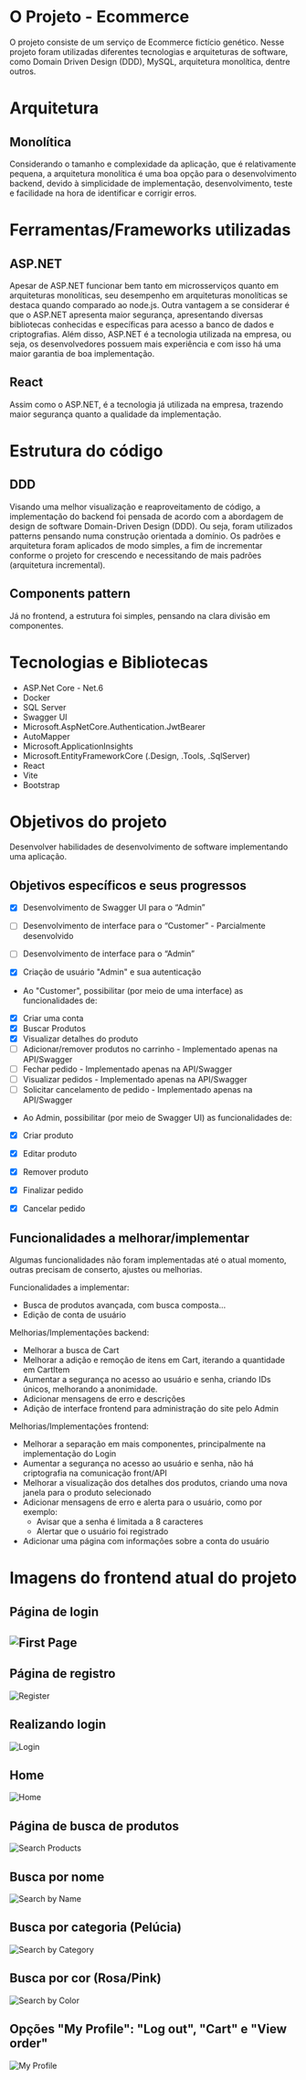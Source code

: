 # O Projeto - Ecommerce

O projeto consiste de um serviço de Ecommerce fictício genético. Nesse projeto foram utilizadas diferentes tecnologias e arquiteturas de software, como Domain Driven Design (DDD), MySQL, arquitetura monolítica, dentre outros.

# Arquitetura

## Monolítica

Considerando o tamanho e complexidade da aplicação, que é relativamente pequena, a arquitetura monolítica é uma boa opção para o desenvolvimento backend, devido à simplicidade de implementação, desenvolvimento, teste e facilidade na hora de identificar e corrigir erros. 

# Ferramentas/Frameworks utilizadas

## ASP.NET

Apesar de ASP.NET funcionar bem tanto em microsserviços quanto em arquiteturas monolíticas, seu desempenho em arquiteturas monolíticas se destaca quando comparado ao node.js. Outra vantagem a se considerar é que o ASP.NET apresenta maior segurança, apresentando diversas bibliotecas conhecidas e específicas para acesso a banco de dados e criptografias. Além disso, ASP.NET é a tecnologia utilizada na empresa, ou seja, os desenvolvedores possuem mais experiência e com isso há uma maior garantia de boa implementação.

## React

Assim como o ASP.NET, é a tecnologia já utilizada na empresa, trazendo maior segurança quanto a qualidade da implementação.

# Estrutura do código

## DDD

Visando uma melhor visualização e reaproveitamento de código, a implementação do backend foi pensada de acordo com a abordagem de design de software Domain-Driven Design (DDD). Ou seja, foram utilizados patterns pensando numa construção orientada a domínio. Os padrões e arquitetura foram aplicados de modo simples, a fim de incrementar conforme o projeto for crescendo e necessitando de mais padrões (arquitetura incremental).

## Components pattern

Já no frontend, a estrutura foi simples, pensando na clara divisão em componentes.

# Tecnologias e Bibliotecas

* ASP.Net Core - Net.6
* Docker
* SQL Server
* Swagger UI
* Microsoft.AspNetCore.Authentication.JwtBearer
* AutoMapper
* Microsoft.ApplicationInsights
* Microsoft.EntityFrameworkCore (.Design, .Tools, .SqlServer)
* React
* Vite
* Bootstrap

# Objetivos do projeto

Desenvolver habilidades de desenvolvimento de software implementando uma aplicação.

## Objetivos específicos e seus progressos

- [x] Desenvolvimento de Swagger UI para o “Admin”
- [ ] Desenvolvimento de interface para o “Customer” - Parcialmente desenvolvido
- [ ] Desenvolvimento de interface para o “Admin” 

- [x] Criação de usuário "Admin" e sua autenticação

* Ao "Customer", possibilitar (por meio de uma interface) as funcionalidades de:
* [x] Criar uma conta
* [x] Buscar Produtos
* [x] Visualizar detalhes do produto
* [ ] Adicionar/remover produtos no carrinho - Implementado apenas na API/Swagger
* [ ] Fechar pedido - Implementado apenas na API/Swagger
* [ ] Visualizar pedidos - Implementado apenas na API/Swagger
* [ ] Solicitar cancelamento de pedido - Implementado apenas na API/Swagger

* Ao Admin, possibilitar (por meio de Swagger UI) as funcionalidades de:

- [x] Criar produto
- [x] Editar produto
- [x] Remover produto
- [x] Finalizar pedido
- [x] Cancelar pedido



## Funcionalidades a melhorar/implementar

Algumas funcionalidades não foram implementadas até o atual momento, outras precisam de conserto, ajustes ou melhorias.

Funcionalidades a implementar:

- Busca de produtos avançada, com busca composta...
- Edição de conta de usuário

Melhorias/Implementações backend:

* Melhorar a busca de Cart
* Melhorar a adição e remoção de itens em Cart, iterando a quantidade em CartItem
* Aumentar a segurança no acesso ao usuário e senha, criando IDs únicos, melhorando a anonimidade.
* Adicionar mensagens de erro e descrições
* Adição de interface frontend para administração do site pelo Admin

Melhorias/Implementações frontend:

* Melhorar a separação em mais componentes, principalmente na implementação do Login
* Aumentar a segurança no acesso ao usuário e senha, não há criptografia na comunicação front/API
* Melhorar a visualização dos detalhes dos produtos, criando uma nova janela para o produto selecionado
* Adicionar mensagens de erro e alerta para o usuário, como por exemplo:
  * Avisar que a senha é limitada a 8 caracteres
  * Alertar que o usuário foi registrado
* Adicionar uma página com informações sobre a conta do usuário

# Imagens do frontend atual do projeto





## Página de login

## ![First Page](./images/LoginPage.png)

## Página de registro

![Register](./images/RegisterPage.png)

## Realizando login

![Login](./images/LoginPage2.png)

## Home

![Home](./images/HomePage.png)

## Página de busca de produtos

![Search Products](./images/SearchProduct.png)

## Busca por nome

![Search by Name](./images/SearchByName.png)

## Busca por categoria (Pelúcia)

![Search by Category](./images/SearchByCategory.png)

## Busca por cor (Rosa/Pink)

![Search by Color](./images/SearchByColor.png)

## Opções "My Profile": "Log out", "Cart" e "View order"

![My Profile](./images/MyProfile_LogOut.png)